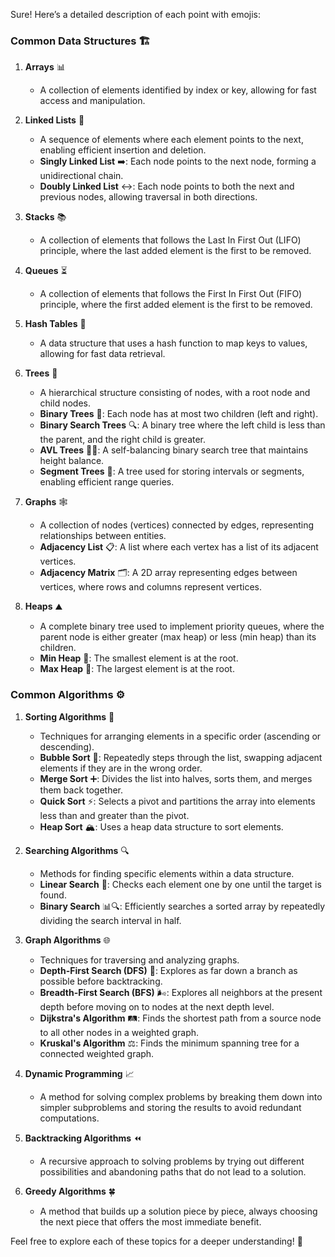 Sure! Here’s a detailed description of each point with emojis:

### Common Data Structures 🏗️

1. **Arrays** 📊
   - A collection of elements identified by index or key, allowing for fast access and manipulation.

2. **Linked Lists** 🔗
   - A sequence of elements where each element points to the next, enabling efficient insertion and deletion.
   - **Singly Linked List** ➡️: Each node points to the next node, forming a unidirectional chain.
   - **Doubly Linked List** ↔️: Each node points to both the next and previous nodes, allowing traversal in both directions.

3. **Stacks** 📚
   - A collection of elements that follows the Last In First Out (LIFO) principle, where the last added element is the first to be removed.

4. **Queues** ⏳
   - A collection of elements that follows the First In First Out (FIFO) principle, where the first added element is the first to be removed.

5. **Hash Tables** 🔑
   - A data structure that uses a hash function to map keys to values, allowing for fast data retrieval.

6. **Trees** 🌳
   - A hierarchical structure consisting of nodes, with a root node and child nodes.
   - **Binary Trees** 🌲: Each node has at most two children (left and right).
   - **Binary Search Trees** 🔍: A binary tree where the left child is less than the parent, and the right child is greater.
   - **AVL Trees** 🌲🔄: A self-balancing binary search tree that maintains height balance.
   - **Segment Trees** 📏: A tree used for storing intervals or segments, enabling efficient range queries.

7. **Graphs** 🕸️
   - A collection of nodes (vertices) connected by edges, representing relationships between entities.
   - **Adjacency List** 📋: A list where each vertex has a list of its adjacent vertices.
   - **Adjacency Matrix** 🗂️: A 2D array representing edges between vertices, where rows and columns represent vertices.

8. **Heaps** ⛰️
   - A complete binary tree used to implement priority queues, where the parent node is either greater (max heap) or less (min heap) than its children.
   - **Min Heap** 🔽: The smallest element is at the root.
   - **Max Heap** 🔼: The largest element is at the root.

### Common Algorithms ⚙️

1. **Sorting Algorithms** 🔄
   - Techniques for arranging elements in a specific order (ascending or descending).
   - **Bubble Sort** 🫧: Repeatedly steps through the list, swapping adjacent elements if they are in the wrong order.
   - **Merge Sort** ➕: Divides the list into halves, sorts them, and merges them back together.
   - **Quick Sort** ⚡: Selects a pivot and partitions the array into elements less than and greater than the pivot.
   - **Heap Sort** 🏔️: Uses a heap data structure to sort elements.

2. **Searching Algorithms** 🔍
   - Methods for finding specific elements within a data structure.
   - **Linear Search** 📏: Checks each element one by one until the target is found.
   - **Binary Search** 📊🔍: Efficiently searches a sorted array by repeatedly dividing the search interval in half.

3. **Graph Algorithms** 🌐
   - Techniques for traversing and analyzing graphs.
   - **Depth-First Search (DFS)** 🌊: Explores as far down a branch as possible before backtracking.
   - **Breadth-First Search (BFS)** 🌬️: Explores all neighbors at the present depth before moving on to nodes at the next depth level.
   - **Dijkstra's Algorithm** 🛤️: Finds the shortest path from a source node to all other nodes in a weighted graph.
   - **Kruskal's Algorithm** ⚖️: Finds the minimum spanning tree for a connected weighted graph.

4. **Dynamic Programming** 📈
   - A method for solving complex problems by breaking them down into simpler subproblems and storing the results to avoid redundant computations.

5. **Backtracking Algorithms** ⏪
   - A recursive approach to solving problems by trying out different possibilities and abandoning paths that do not lead to a solution.

6. **Greedy Algorithms** 🍀
   - A method that builds up a solution piece by piece, always choosing the next piece that offers the most immediate benefit.

Feel free to explore each of these topics for a deeper understanding! 🚀
